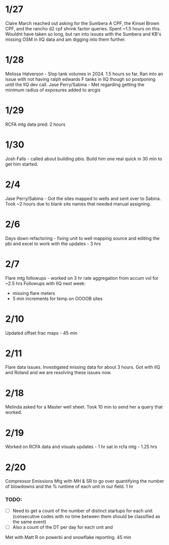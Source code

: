 # 1/27 
Claire March reached out asking for the Sumbera A CPF, the Kinsel Brown CPF, and the rancho d2 cpf shrink factor queries. 
Spent ~1.5 hours on this. Wouldnt have taken so long, but ran into issues with the Sumbera and KB's missing OSM in IIQ data and am digging into them further.


# 1/28
Melissa Halverson - Slop tank volumes in 2024. 1.5 hours so far. Ran into an issue with not having ralph edwards F tanks in IIQ though so postponing until the IIQ dev call.
Jase Perry/Sabina - Met regarding getting the minimum  radius of exposures  added to arcgis 

# 1/29 
RCFA mtg data pred: 2 hours 

# 1/30
Josh Falls - called about building pbis. Build him one real quick in 30 min to get him started.

# 2/4 
Jase Perry/Sabina - Got the sites mapped to wells and sent over to Sabina. Took ~2 hours due to blank site names that needed manual assigning. 

# 2/6
Days down refactoring - fixing unit to well mapping source and editing the pbi and excel to work with the updates - 3 hrs

# 2/7
Flare mtg followups - worked on 3 hr rate aggregation from accum vol for ~2.5 hrs
Followups with IIQ next week:
- missing flare meters
- 5 min increments for temp on OOOOB sites


# 2/10
Updated offset frac maps - 45 min

# 2/11
Flare data issues. Investigated missing data for about 3 hours. Got with IIQ and Roland and we are resolving these issues now. 

# 2/18 
Melinda asked for a Master well sheet. Took 10 min to send her a query that worked. 

# 2/19
Worked on RCFA data and visuals updates - 1 hr 
sat in rcfa mtg - 1.25 hrs 

# 2/20 
Compressor Emissions Mtg with MH & SR to go over quantifying the number of blowdowns and the % runtime of each unit in our field. 1 hr
### TODO:
- [ ]  Need to get a count of the number of distinct startups for each unit (consecutive codes with no time between them should be classified as the same event) 
- [ ] Also a count of the DT per day for each unit and 

Met with Matt R on powerbi and snowflake reporting. 45 min 